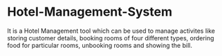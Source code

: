 # Hotel-Management-System
It is a Hotel Management tool which can be used to manage activites like storing customer details, booking rooms of four different types, ordering food for particular rooms, unbooking rooms and showing the bill.
